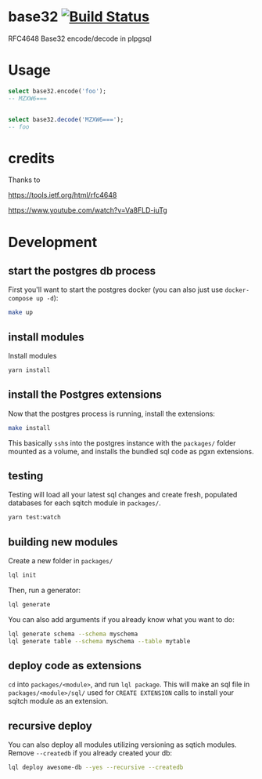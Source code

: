# base32 [![Build Status](https://travis-ci.com/pyramation/base32.svg?branch=master)](https://travis-ci.com/pyramation/base32)

RFC4648 Base32 encode/decode in plpgsql

# Usage

```sql
select base32.encode('foo');
-- MZXW6===


select base32.decode('MZXW6===');
-- foo
```

# credits

Thanks to 

https://tools.ietf.org/html/rfc4648

https://www.youtube.com/watch?v=Va8FLD-iuTg

# Development

## start the postgres db process

First you'll want to start the postgres docker (you can also just use `docker-compose up -d`):

```sh
make up
```

## install modules

Install modules

```sh
yarn install
```

## install the Postgres extensions

Now that the postgres process is running, install the extensions:

```sh
make install
```

This basically `ssh`s into the postgres instance with the `packages/` folder mounted as a volume, and installs the bundled sql code as pgxn extensions.

## testing

Testing will load all your latest sql changes and create fresh, populated databases for each sqitch module in `packages/`.

```sh
yarn test:watch
```

## building new modules

Create a new folder in `packages/`

```sh
lql init
```

Then, run a generator:

```sh
lql generate
```

You can also add arguments if you already know what you want to do:

```sh
lql generate schema --schema myschema
lql generate table --schema myschema --table mytable
```

## deploy code as extensions

`cd` into `packages/<module>`, and run `lql package`. This will make an sql file in `packages/<module>/sql/` used for `CREATE EXTENSION` calls to install your sqitch module as an extension.

## recursive deploy

You can also deploy all modules utilizing versioning as sqtich modules. Remove `--createdb` if you already created your db:

```sh
lql deploy awesome-db --yes --recursive --createdb
```
